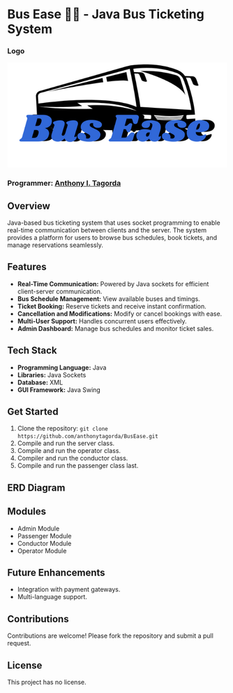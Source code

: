 # Bus Ease 🚌🎫 - Java Bus Ticketing System 

### Logo 
<img src=src/public/images/bus_ease_logo.png>

### Programmer: [Anthony I. Tagorda](https://github.com/anthonytagorda)

## Overview
Java-based bus ticketing system that uses socket programming to enable
real-time communication between clients and the server.
The system provides a platform for users to browse bus schedules,
book tickets, and manage reservations seamlessly.

## Features
- **Real-Time Communication:** Powered by Java sockets for efficient client-server communication.
- **Bus Schedule Management:** View available buses and timings.
- **Ticket Booking:** Reserve tickets and receive instant confirmation.
- **Cancellation and Modifications:** Modify or cancel bookings with ease.
- **Multi-User Support:** Handles concurrent users effectively.
- **Admin Dashboard:** Manage bus schedules and monitor ticket sales.

## Tech Stack
- **Programming Language:** Java 
- **Libraries:** Java Sockets
- **Database:** XML
- **GUI Framework:** Java Swing

## Get Started
1. Clone the repository:
`git clone https://github.com/anthonytagorda/BusEase.git`
2. Compile and run the server class.
3. Compile and run the operator class.
4. Compiler and run the conductor class.
5. Compile and run the passenger class last.

## ERD Diagram

## Modules
- Admin Module
- Passenger Module
- Conductor Module
- Operator Module

## Future Enhancements
- Integration with payment gateways.
- Multi-language support.

## Contributions
Contributions are welcome! Please fork the repository and submit a pull request.

## License
This project has no license.